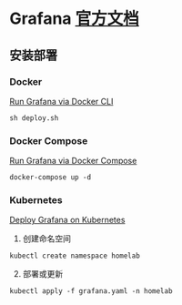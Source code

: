 # Grafana [官方文档](https://grafana.com/docs/grafana/latest/)

## 安装部署

### Docker

[Run Grafana via Docker CLI](https://grafana.com/docs/grafana/latest/setup-grafana/installation/docker/#run-grafana-via-docker-cli)

```shell
sh deploy.sh
```

### Docker Compose

[Run Grafana via Docker Compose](https://grafana.com/docs/grafana/latest/setup-grafana/installation/docker/#run-grafana-via-docker-compose)

```shell
docker-compose up -d
```

### Kubernetes

[Deploy Grafana on Kubernetes](https://grafana.com/docs/grafana/latest/setup-grafana/installation/kubernetes/)

1. 创建命名空间

```shell
kubectl create namespace homelab
```

2. 部署或更新

```shell
kubectl apply -f grafana.yaml -n homelab
```
